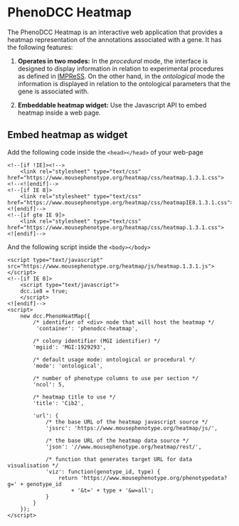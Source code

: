 PhenoDCC Heatmap
================

The PhenoDCC Heatmap is an interactive web application that provides
a heatmap representation of the annotations associated with a gene. It
has the following features:

1. **Operates in two modes:** In the *procedural* mode, the interface
   is designed to display information in relation to experimental
   procedures as defined in [IMPReSS][impress]. On the other hand, in
   the *ontological* mode the information is displayed in relation to
   the ontological parameters that the gene is associated with.

2. **Embeddable heatmap widget:** Use the Javascript API to embed heatmap
   inside a web page.

## Embed heatmap as widget

Add the following code inside the `<head></head>` of your web-page

    <!--[if !IE]><!-->
        <link rel="stylesheet" type="text/css" href="https://www.mousephenotype.org/heatmap/css/heatmap.1.3.1.css">
    <!--<![endif]-->
    <!--[if IE 8]>
        <link rel="stylesheet" type="text/css" href="https://www.mousephenotype.org/heatmap/css/heatmapIE8.1.3.1.css">
    <![endif]-->
    <!--[if gte IE 9]>
        <link rel="stylesheet" type="text/css" href="https://www.mousephenotype.org/heatmap/css/heatmap.1.3.1.css">
    <![endif]-->

And the following script inside the `<body></body>`

    <script type="text/javascript" src="https://www.mousephenotype.org/heatmap/js/heatmap.1.3.1.js"></script>
	<!--[if IE 8]>
        <script type="text/javascript">
        dcc.ie8 = true;
        </script>
	<![endif]-->
	<script>
        new dcc.PhenoHeatMap({
            /* identifier of <div> node that will host the heatmap */
             'container': 'phenodcc-heatmap',

            /* colony identifier (MGI identifier) */
            'mgiid': 'MGI:1929293',

            /* default usage mode: ontological or procedural */
            'mode': 'ontological',

            /* number of phenotype columns to use per section */
            'ncol': 5,

            /* heatmap title to use */
            'title': 'Cib2',

            'url': {
                /* the base URL of the heatmap javascript source */
                'jssrc': 'https://www.mousephenotype.org/heatmap/js/',

                /* the base URL of the heatmap data source */
                'json': '//www.mousephenotype.org/heatmap/rest/',

                /* function that generates target URL for data visualisation */
                'viz': function(genotype_id, type) {
                    return 'https://www.mousephenotype.org/phenotypedata?g=' + genotype_id
                        + '&t=' + type + '&w=all';
                }
            }
        });
	</script>

[impress]: http://www.mousephenotype.org/impress
